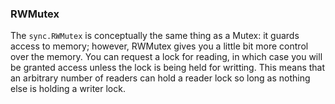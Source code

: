 ### RWMutex
The `sync.RWMutex` is conceptually the same thing as a Mutex: it guards access to memory; however, RWMutex gives you a little bit more control over the memory. You can request a lock for reading, in which case you will be granted access unless the lock is being held for writting. This means that an arbitrary number of readers can hold a reader lock so long as nothing else is holding a writer lock.